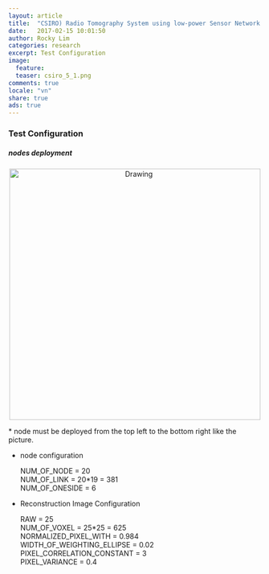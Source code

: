 ```yaml
---
layout: article
title:  "CSIRO) Radio Tomography System using low-power Sensor Network Device (5)"
date:   2017-02-15 10:01:50
author: Rocky Lim
categories: research
excerpt: Test Configuration
image:
  feature:
  teaser: csiro_5_1.png
comments: true
locale: "vn"
share: true
ads: true
---
```


### Test Configuration

##### nodes deployment
<p style="text-align: center;">
	<img src="{{ site.url }}/images/csiro_5_1.png" alt="Drawing" style="width: 500px;"/>
</p>
* node must be deployed from the top left to the bottom right like the picture.

* node configuration
 
	NUM_OF_NODE = 20<br />
	NUM_OF_LINK = 20*19 = 381<br />
	NUM_OF_ONESIDE = 6<br />
 
* Reconstruction Image Configuration

	RAW = 25<br />
	NUM_OF_VOXEL = 25*25 = 625<br />
	NORMALIZED_PIXEL_WITH = 0.984<br />
	WIDTH_OF_WEIGHTING_ELLIPSE = 0.02<br />
	PIXEL_CORRELATION_CONSTANT = 3<br />
	PIXEL_VARIANCE = 0.4
